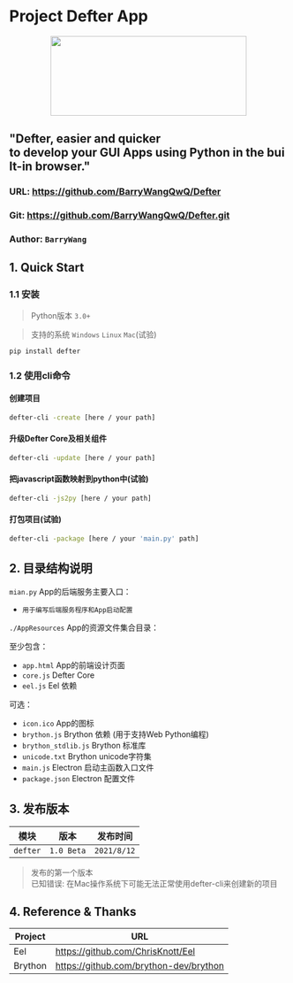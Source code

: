 # Project Defter App 

<div align=center><img width="355" height="144" src="https://s3.bmp.ovh/imgs/2021/08/ff22d30dc2db2a7d.png"/></div>

## "Defter, easier and quicker to develop your GUI Apps using Python in the built-in browser."
### URL: https://github.com/BarryWangQwQ/Defter
### Git: https://github.com/BarryWangQwQ/Defter.git
### Author: `BarryWang`


## 1. Quick Start

### 1.1 安装

> Python版本 `3.0+`

> 支持的系统 `Windows` `Linux` `Mac`(试验)

```sh
pip install defter
```

### 1.2 使用cli命令

#### 创建项目
```sh
defter-cli -create [here / your path]
```

#### 升级Defter Core及相关组件
```sh
defter-cli -update [here / your path]
```

#### 把javascript函数映射到python中(试验)
```sh
defter-cli -js2py [here / your path]
```

#### 打包项目(试验)
```sh
defter-cli -package [here / your 'main.py' path]
```

## 2. 目录结构说明

`mian.py` App的后端服务主要入口：

- `用于编写后端服务程序和App启动配置`

`./AppResources` App的资源文件集合目录：

至少包含：
- `app.html` App的前端设计页面
- `core.js` Defter Core
- `eel.js` Eel 依赖

可选：
- `icon.ico` App的图标
- `brython.js` Brython 依赖 (用于支持Web Python编程)
- `brython_stdlib.js` Brython 标准库
- `unicode.txt` Brython unicode字符集
- `main.js` Electron 启动主函数入口文件
- `package.json` Electron 配置文件

## 3. 发布版本

| 模块 | 版本 | 发布时间 |
| --- | --- | --- |
| `defter` | `1.0 Beta` | `2021/8/12` |

> 发布的第一个版本  
已知错误: 在Mac操作系统下可能无法正常使用defter-cli来创建新的项目

## 4. Reference & Thanks

| Project | URL |
| --- | --- |
| Eel | https://github.com/ChrisKnott/Eel |
| Brython | https://github.com/brython-dev/brython |

